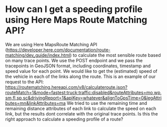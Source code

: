 
# How can I get a speeding profile using Here Maps Route Matching API?

We are using Here MapsRoute Matching API (https://developer.here.com/documentation/route-matching/dev_guide/index.html) to calculate the most sensible route based on many trace points.
We use the POST endpoint and we pass the tracepoints in GeoJSON format, including coordinates, timestamp and speed value for each point.
We would like to get the (estimated) speed of the vehicle in each of the links along the route.
This is an example of our request to the API:
https://routematching.hereapi.com/v8/calculateroute.json?routeMatch=1&mode=fastest;truck;traffic:disabled&routeAttributes=mo,wp,sm,fl,sp,sc&drivingReport=1&apiKey=whatever&alignToGpsTime=0&legAttributes=mn&linkAttributes=ma
We tried to use the remaining time and remaining distance attributes of each link to calculate the speed on each link, but the results dont correlate with the original trace points.
Is this the right approach to calculate a speeding profile of a route?

        